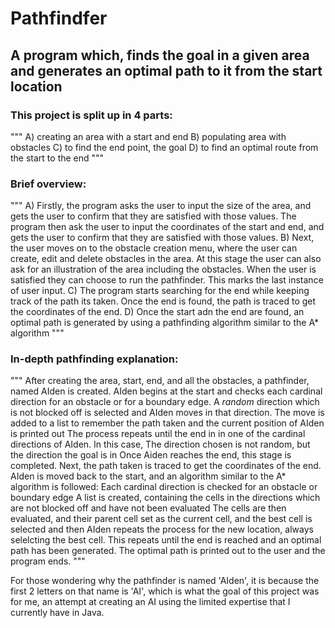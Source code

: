 # Pathfindfer
## A program which, finds the goal in a given area and generates an optimal path to it from the start location

### This project is split up in 4 parts:
"""
  A) creating an area with a start and end
  B) populating area with obstacles
  C) to find the end point, the goal
  D) to find an optimal route from the start to the end
"""

### Brief overview:
"""
  A) Firstly, the program asks the user to input the size of the area, and gets the user to confirm that they are satisfied with those values.
     The program then ask the user to input the coordinates of the start and end, and gets the user to confirm that they are satisfied with those values.
  B) Next, the user moves on to the obstacle creation menu, where the user can create, edit and delete obstacles in the area.
     At this stage the user can also ask for an illustration of the area including the obstacles. 
     When the user is satisfied they can choose to run the pathfinder. This marks the last instance of user input.
  C) The program starts searching for the end while keeping track of the path its taken. Once the end is found, the path is traced to get the coordinates of the end.
  D) Once the start adn the end are found, an optimal path is generated by using a pathfinding algorithm similar to the A* algorithm
"""

### In-depth pathfinding explanation:
"""
  After creating the area, start, end, and all the obstacles, a pathfinder, named AIden is created.
    AIden begins at the start and checks each cardinal direction for an obstacle or for a boundary edge.
    A *random* direction which is not blocked off is selected and AIden moves in that direction.
    The move is added to a list to remember the path taken and the current position of AIden is printed out
    The process repeats until the end in in one of the cardinal directions of AIden. In this case, The direction chosen is not random, but the direction the goal is in
    Once Aiden reaches the end, this stage is completed.
  Next, the path taken is traced to get the coordinates of the end.
  AIden is moved back to the start, and an algorithm similar to the A* algorithm is followed:
    Each cardinal direction is checked for an obstacle or boundary edge
    A list is created, containing the cells in the directions which are not blocked off and have not been evaluated
    The cells are then evaluated, and their parent cell set as the current cell, and the best cell is selected and then AIden repeats the process for the new location, always selelcting the best cell.
    This repeats until the end is reached and an optimal path has been generated.
  The optimal path is printed out to the user and the program ends.
"""

For those wondering why the pathfinder is named 'AIden', it is because the first 2 letters on that name is 'AI', which is what the goal of this project was for me, an attempt at creating an AI using the limited expertise that I currently have in Java.
